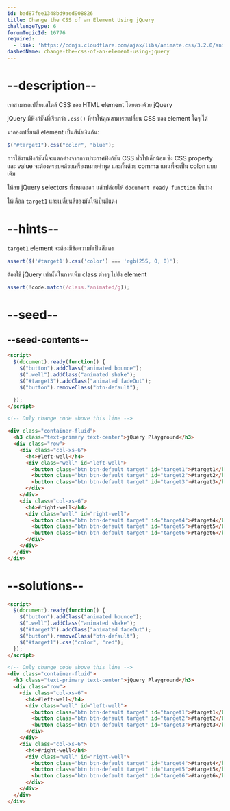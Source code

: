 ```yaml
---
id: bad87fee1348bd9aed908826
title: Change the CSS of an Element Using jQuery
challengeType: 6
forumTopicId: 16776
required:
  - link: 'https://cdnjs.cloudflare.com/ajax/libs/animate.css/3.2.0/animate.css'
dashedName: change-the-css-of-an-element-using-jquery
---
```


# --description--

เราสามารถเปลี่ยนสไตล์ CSS ของ HTML element โดยตรงด้วย jQuery

jQuery มีฟังก์ชันที่เรียกว่า `.css()` ที่ทำให้คุณสามารถเปลี่ยน CSS ของ element ใดๆ ได้

มาลองเปลี่ยนสี element เป็นสีน้ำเงินกัน:

```js
$("#target1").css("color", "blue");
```

การใช้งานฟังก์ชันนี้จะแตกต่างจากการประกาศฟังก์ชัน CSS ทั่วไปเล็กน้อย ซึง CSS property และ value จะต้องครอบดด้วยเครื่องหมายคำพูด และกั้นด้วย comma แทนที่จะเป็น colon แบบเดิม


ให้ลบ jQuery selectors ทั้งหมดออก แล้วปล่อยให้ `document ready function` นั้นว่าง

ให้เลือก `target1` และเปลี่ยนสีของมันให้เป็นสีแดง

# --hints--

`target1` element จะต้องมีข้อความที่เป็นสีแดง

```js
assert($('#target1').css('color') === 'rgb(255, 0, 0)');
```

ต้องใช้ jQuery เท่านั้นในการเพิ่ม class ต่างๆ ไปยัง element


```js
assert(!code.match(/class.*animated/g));
```

# --seed--

## --seed-contents--

```html
<script>
  $(document).ready(function() {
    $("button").addClass("animated bounce");
    $(".well").addClass("animated shake");
    $("#target3").addClass("animated fadeOut");
    $("button").removeClass("btn-default");

  });
</script>

<!-- Only change code above this line -->

<div class="container-fluid">
  <h3 class="text-primary text-center">jQuery Playground</h3>
  <div class="row">
    <div class="col-xs-6">
      <h4>#left-well</h4>
      <div class="well" id="left-well">
        <button class="btn btn-default target" id="target1">#target1</button>
        <button class="btn btn-default target" id="target2">#target2</button>
        <button class="btn btn-default target" id="target3">#target3</button>
      </div>
    </div>
    <div class="col-xs-6">
      <h4>#right-well</h4>
      <div class="well" id="right-well">
        <button class="btn btn-default target" id="target4">#target4</button>
        <button class="btn btn-default target" id="target5">#target5</button>
        <button class="btn btn-default target" id="target6">#target6</button>
      </div>
    </div>
  </div>
</div>
```

# --solutions--

```html
<script>
  $(document).ready(function() {
    $("button").addClass("animated bounce");
    $(".well").addClass("animated shake");
    $("#target3").addClass("animated fadeOut");
    $("button").removeClass("btn-default");
    $("#target1").css("color", "red");
  });
</script>

<!-- Only change code above this line -->
<div class="container-fluid">
  <h3 class="text-primary text-center">jQuery Playground</h3>
  <div class="row">
    <div class="col-xs-6">
      <h4>#left-well</h4>
      <div class="well" id="left-well">
        <button class="btn btn-default target" id="target1">#target1</button>
        <button class="btn btn-default target" id="target2">#target2</button>
        <button class="btn btn-default target" id="target3">#target3</button>
      </div>
    </div>
    <div class="col-xs-6">
      <h4>#right-well</h4>
      <div class="well" id="right-well">
        <button class="btn btn-default target" id="target4">#target4</button>
        <button class="btn btn-default target" id="target5">#target5</button>
        <button class="btn btn-default target" id="target6">#target6</button>
      </div>
    </div>
  </div>
</div>
```
